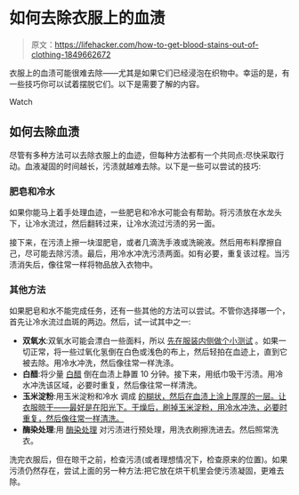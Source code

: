 # 如何去除衣服上的血渍

> 原文：<https://lifehacker.com/how-to-get-blood-stains-out-of-clothing-1849662672>

衣服上的血渍可能很难去除——尤其是如果它们已经浸泡在织物中。幸运的是，有一些技巧你可以试着摆脱它们。以下是需要了解的内容。

Watch

## 如何去除血渍

尽管有多种方法可以去除衣服上的血迹，但每种方法都有一个共同点:尽快采取行动。血液凝固的时间越长，污渍就越难去除。以下是一些可以尝试的技巧:

### 肥皂和冷水

如果你能马上着手处理血迹，一些肥皂和冷水可能会有帮助。将污渍放在水龙头下，让冷水流过，然后翻转过来，让冷水流过污渍的另一面。

接下来，在污渍上擦一块湿肥皂，或者几滴洗手液或洗碗液。然后用布料摩擦自己，尽可能去除污渍。最后，用冷水冲洗污渍两面。如有必要，重复该过程。当污渍消失后，像往常一样将物品放入衣物中。

### 其他方法

如果肥皂和水不能完成任务，还有一些其他的方法可以尝试。不管你选择哪一个，首先让冷水流过血斑的两边。然后，试一试其中之一:

*   **双氧水**:双氧水可能会漂白一些面料，所以 [先在服装内侧做个小测试](https://www.bhg.com/homekeeping/laundry-linens/stain-removal/how-to-get-blood-out-of-clothes/) 。如果一切正常，将一些过氧化氢倒在白色或浅色的布上，然后轻拍在血迹上，直到它被去除。用冷水冲洗，然后像往常一样洗涤。
*   **白醋**:将少量 [白醋](https://www.mollymaid.com/practically-spotless/2016/june/emergency-treatment-for-blood-stains/) 倒在血渍上静置 10 分钟。接下来，用纸巾吸干污渍。用冷水冲洗该区域，必要时重复，然后像往常一样清洗。
*   **玉米淀粉**:用玉米淀粉和冷水 调成 [的糊状，然后在血渍上涂上厚厚的一层。让衣服晾干——最好是在阳光下。干燥后，刷掉玉米淀粉，用冷水冲洗，必要时重复，然后像往常一样清洗。](https://www.mollymaid.com/practically-spotless/2016/june/emergency-treatment-for-blood-stains/)
*   **酶染处理**:用 [酶染处理](https://www.bhg.com/homekeeping/laundry-linens/stain-removal/how-to-get-blood-out-of-clothes/) 对污渍进行预处理，用洗衣刷擦洗进去。然后照常洗衣。

洗完衣服后，但在晾干之前，检查污渍(或者理想情况下，检查原来的位置)。如果污渍仍然存在，尝试上面的另一种方法:把它放在烘干机里会使污渍凝固，更难去除。